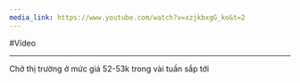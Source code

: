 ```yaml
---
media_link: https://www.youtube.com/watch?v=xzjkbxgG_ko&t=2
---
```

#Video

---
Chở thị trường ở mức giá 52-53k trong vài tuần sắp tới


